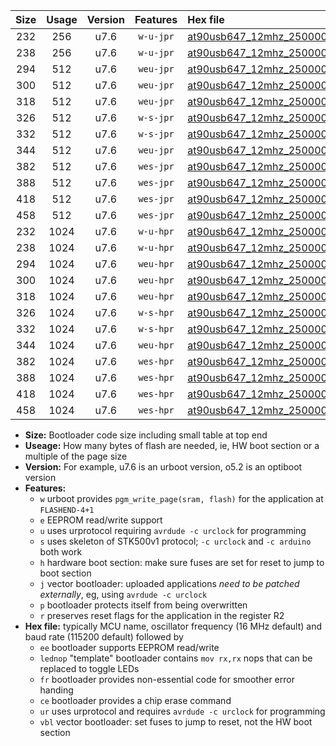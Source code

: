 |Size|Usage|Version|Features|Hex file|
|:-:|:-:|:-:|:-:|:--|
|232|256|u7.6|`w-u-jpr`|[at90usb647_12mhz_250000bps_ur_vbl.hex](https://raw.githubusercontent.com/stefanrueger/urboot/main//at90usb647_12mhz_250000bps_ur_vbl.hex)|
|238|256|u7.6|`w-u-jpr`|[at90usb647_12mhz_250000bps_lednop_ur_vbl.hex](https://raw.githubusercontent.com/stefanrueger/urboot/main//at90usb647_12mhz_250000bps_lednop_ur_vbl.hex)|
|294|512|u7.6|`weu-jpr`|[at90usb647_12mhz_250000bps_ee_ur_vbl.hex](https://raw.githubusercontent.com/stefanrueger/urboot/main//at90usb647_12mhz_250000bps_ee_ur_vbl.hex)|
|300|512|u7.6|`weu-jpr`|[at90usb647_12mhz_250000bps_ee_lednop_ur_vbl.hex](https://raw.githubusercontent.com/stefanrueger/urboot/main//at90usb647_12mhz_250000bps_ee_lednop_ur_vbl.hex)|
|318|512|u7.6|`weu-jpr`|[at90usb647_12mhz_250000bps_ee_lednop_fr_ur_vbl.hex](https://raw.githubusercontent.com/stefanrueger/urboot/main//at90usb647_12mhz_250000bps_ee_lednop_fr_ur_vbl.hex)|
|326|512|u7.6|`w-s-jpr`|[at90usb647_12mhz_250000bps_vbl.hex](https://raw.githubusercontent.com/stefanrueger/urboot/main//at90usb647_12mhz_250000bps_vbl.hex)|
|332|512|u7.6|`w-s-jpr`|[at90usb647_12mhz_250000bps_lednop_vbl.hex](https://raw.githubusercontent.com/stefanrueger/urboot/main//at90usb647_12mhz_250000bps_lednop_vbl.hex)|
|344|512|u7.6|`weu-jpr`|[at90usb647_12mhz_250000bps_ee_lednop_fr_ce_ur_vbl.hex](https://raw.githubusercontent.com/stefanrueger/urboot/main//at90usb647_12mhz_250000bps_ee_lednop_fr_ce_ur_vbl.hex)|
|382|512|u7.6|`wes-jpr`|[at90usb647_12mhz_250000bps_ee_vbl.hex](https://raw.githubusercontent.com/stefanrueger/urboot/main//at90usb647_12mhz_250000bps_ee_vbl.hex)|
|388|512|u7.6|`wes-jpr`|[at90usb647_12mhz_250000bps_ee_lednop_vbl.hex](https://raw.githubusercontent.com/stefanrueger/urboot/main//at90usb647_12mhz_250000bps_ee_lednop_vbl.hex)|
|418|512|u7.6|`wes-jpr`|[at90usb647_12mhz_250000bps_ee_lednop_fr_vbl.hex](https://raw.githubusercontent.com/stefanrueger/urboot/main//at90usb647_12mhz_250000bps_ee_lednop_fr_vbl.hex)|
|458|512|u7.6|`wes-jpr`|[at90usb647_12mhz_250000bps_ee_lednop_fr_ce_vbl.hex](https://raw.githubusercontent.com/stefanrueger/urboot/main//at90usb647_12mhz_250000bps_ee_lednop_fr_ce_vbl.hex)|
|232|1024|u7.6|`w-u-hpr`|[at90usb647_12mhz_250000bps_ur.hex](https://raw.githubusercontent.com/stefanrueger/urboot/main//at90usb647_12mhz_250000bps_ur.hex)|
|238|1024|u7.6|`w-u-hpr`|[at90usb647_12mhz_250000bps_lednop_ur.hex](https://raw.githubusercontent.com/stefanrueger/urboot/main//at90usb647_12mhz_250000bps_lednop_ur.hex)|
|294|1024|u7.6|`weu-hpr`|[at90usb647_12mhz_250000bps_ee_ur.hex](https://raw.githubusercontent.com/stefanrueger/urboot/main//at90usb647_12mhz_250000bps_ee_ur.hex)|
|300|1024|u7.6|`weu-hpr`|[at90usb647_12mhz_250000bps_ee_lednop_ur.hex](https://raw.githubusercontent.com/stefanrueger/urboot/main//at90usb647_12mhz_250000bps_ee_lednop_ur.hex)|
|318|1024|u7.6|`weu-hpr`|[at90usb647_12mhz_250000bps_ee_lednop_fr_ur.hex](https://raw.githubusercontent.com/stefanrueger/urboot/main//at90usb647_12mhz_250000bps_ee_lednop_fr_ur.hex)|
|326|1024|u7.6|`w-s-hpr`|[at90usb647_12mhz_250000bps.hex](https://raw.githubusercontent.com/stefanrueger/urboot/main//at90usb647_12mhz_250000bps.hex)|
|332|1024|u7.6|`w-s-hpr`|[at90usb647_12mhz_250000bps_lednop.hex](https://raw.githubusercontent.com/stefanrueger/urboot/main//at90usb647_12mhz_250000bps_lednop.hex)|
|344|1024|u7.6|`weu-hpr`|[at90usb647_12mhz_250000bps_ee_lednop_fr_ce_ur.hex](https://raw.githubusercontent.com/stefanrueger/urboot/main//at90usb647_12mhz_250000bps_ee_lednop_fr_ce_ur.hex)|
|382|1024|u7.6|`wes-hpr`|[at90usb647_12mhz_250000bps_ee.hex](https://raw.githubusercontent.com/stefanrueger/urboot/main//at90usb647_12mhz_250000bps_ee.hex)|
|388|1024|u7.6|`wes-hpr`|[at90usb647_12mhz_250000bps_ee_lednop.hex](https://raw.githubusercontent.com/stefanrueger/urboot/main//at90usb647_12mhz_250000bps_ee_lednop.hex)|
|418|1024|u7.6|`wes-hpr`|[at90usb647_12mhz_250000bps_ee_lednop_fr.hex](https://raw.githubusercontent.com/stefanrueger/urboot/main//at90usb647_12mhz_250000bps_ee_lednop_fr.hex)|
|458|1024|u7.6|`wes-hpr`|[at90usb647_12mhz_250000bps_ee_lednop_fr_ce.hex](https://raw.githubusercontent.com/stefanrueger/urboot/main//at90usb647_12mhz_250000bps_ee_lednop_fr_ce.hex)|

- **Size:** Bootloader code size including small table at top end
- **Useage:** How many bytes of flash are needed, ie, HW boot section or a multiple of the page size
- **Version:** For example, u7.6 is an urboot version, o5.2 is an optiboot version
- **Features:**
  + `w` urboot provides `pgm_write_page(sram, flash)` for the application at `FLASHEND-4+1`
  + `e` EEPROM read/write support
  + `u` uses urprotocol requiring `avrdude -c urclock` for programming
  + `s` uses skeleton of STK500v1 protocol; `-c urclock` and `-c arduino` both work
  + `h` hardware boot section: make sure fuses are set for reset to jump to boot section
  + `j` vector bootloader: uploaded applications *need to be patched externally*, eg, using `avrdude -c urclock`
  + `p` bootloader protects itself from being overwritten
  + `r` preserves reset flags for the application in the register R2
- **Hex file:** typically MCU name, oscillator frequency (16 MHz default) and baud rate (115200 default) followed by
  + `ee` bootloader supports EEPROM read/write
  + `lednop` "template" bootloader contains `mov rx,rx` nops that can be replaced to toggle LEDs
  + `fr` bootloader provides non-essential code for smoother error handing
  + `ce` bootloader provides a chip erase command
  + `ur` uses urprotocol and requires `avrdude -c urclock` for programming
  + `vbl` vector bootloader: set fuses to jump to reset, not the HW boot section
